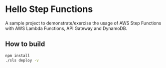 # Hello Step Functions

A sample project to demonstrate/exercise the usage of AWS Step Functions
with AWS Lambda Functions, API Gateway and DynamoDB.

## How to build

```bash
npm install
./sls deploy -v
```
